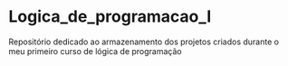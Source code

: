 # Logica_de_programacao_I
Repositório dedicado ao armazenamento dos projetos criados durante o meu primeiro curso de lógica de programação
